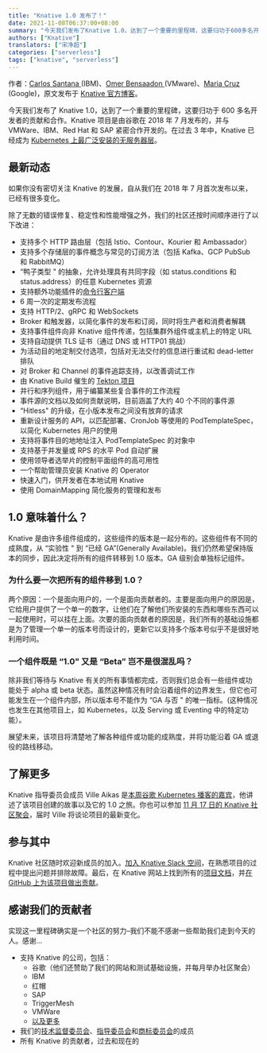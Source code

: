 ```yaml
---
title: "Knative 1.0 发布了！"
date: 2021-11-08T06:37:00+08:00
summary: "今天我们发布了Knative 1.0，达到了一个重要的里程碑，这要归功于600多名开发者的贡献和合作。"
authors: ["Knative"]
translators: ["宋净超"]
categories: ["serverless"]
tags: ["knative", "serverless"]
---
```


作者：[Carlos Santana ](https://twitter.com/csantanapr)(IBM)、[Omer Bensaadon ](https://twitter.com/omer_bensaadon)(VMware)、[Maria Cruz ](https://twitter.com/marianarra_)(Google)，原文发布于 [Knative 官方博客](https://knative.dev/blog/articles/knative-1.0/)。

今天我们发布了 Knative 1.0，达到了一个重要的里程碑，这要归功于 600 多名开发者的贡献和合作。Knative 项目是由谷歌在 2018 年 7 月发布的，并与 VMWare、IBM、Red Hat 和 SAP 紧密合作开发的。在过去 3 年中，Knative 已经成为 [Kubernetes 上最广泛安装的无服务器层](https://www.cncf.io/wp-content/uploads/2020/11/CNCF_Survey_Report_2020.pdf)。

## 最新动态

如果你没有密切关注 Knative 的发展，自从我们在 2018 年 7 月首次发布以来，已经有很多变化。

除了无数的错误修复、稳定性和性能增强之外，我们的社区还按时间顺序进行了以下改进：

- 支持多个 HTTP 路由层（包括 Istio、Contour、Kourier 和 Ambassador）
- 支持多个存储层的事件概念与常见的订阅方法（包括 Kafka、GCP PubSub 和 RabbitMQ）
- “鸭子类型 " 的抽象，允许处理具有共同字段（如 status.conditions 和 status.address）的任意 Kubernetes 资源
- 支持额外功能插件的[命令行客户端](https://knative.dev/docs/client/install-kn/)
- 6 周一次的定期发布流程
- 支持 HTTP/2、gRPC 和 WebSockets
- Broker 和触发器，以简化事件的发布和订阅，同时将生产者和消费者解耦
- 支持事件组件向非 Knative 组件传递，包括集群外组件或主机上的特定 URL
- 支持自动提供 TLS 证书（通过 DNS 或 HTTP01 挑战）
- 为活动目的地定制交付选项，包括对无法交付的信息进行重试和 dead-letter 排队
- 对 Broker 和 Channel 的事件追踪支持，以改善调试工作
- 由 Knative Build 催生的 [Tekton 项目](https://tekton.dev/)
- 并行和序列组件，用于编纂某些复合事件的工作流程
- 事件源的文档以及如何贡献说明，目前涵盖了大约 40 个不同的事件源
- “Hitless" 的升级，在小版本发布之间没有放弃的请求
- 重新设计服务的 API，以匹配部署、CronJob 等使用的 PodTemplateSpec，以简化 Kubernetes 用户的使用
- 支持将事件目的地地址注入 PodTemplateSpec 的对象中
- 支持基于并发量或 RPS 的水平 Pod 自动扩展
- 使用领导者选举片的控制平面组件的高可用性
- 一个帮助管理员安装 Knative 的 Operator
- 快速入门，供开发者在本地试用 Knative
- 使用 DomainMapping 简化服务的管理和发布

## 1.0 意味着什么？

Knative 是由许多组件组成的，这些组件的版本是一起分布的。这些组件有不同的成熟度，从 “实验性 " 到 “已经 GA”(Generally Available)。我们仍然希望保持版本的同步，因此决定将所有的组件转移到 1.0 版本。GA 级别会单独标记组件。

### 为什么要一次把所有的组件移到 1.0？

两个原因：一个是面向用户的，一个是面向贡献者的。主要是面向用户的原因是，它给用户提供了一个单一的数字，让他们在了解他们所安装的东西和哪些东西可以一起使用时，可以挂在上面。次要的面向贡献者的原因是，我们所有的基础设施都是为了管理一个单一的版本号而设计的，更新它以支持多个版本号似乎不是很好地利用时间。

### 一个组件既是 “1.0" 又是 “Beta” 岂不是很混乱吗？

除非我们等待与 Knative 有关的所有事情都完成，否则我们总会有一些组件或功能处于 alpha 或 beta 状态。虽然这种情况有时会沿着组件的边界发生，但它也可能发生在一个组件内部，所以版本号不能作为 “GA 与否 " 的唯一指标。(这种情况也发生在其他项目上，如 Kubernetes，以及 Serving 或 Eventing 中的特定功能）。

展望未来，该项目将清楚地了解各种组件或功能的成熟度，并将功能沿着 GA 或退役的路线移动。

## 了解更多

Knative 指导委员会成员 Ville Aikas 是[本周谷歌 Kubernetes 播客的嘉宾](https://kubernetespodcast.com/episode/166-knative-1.0/)，他讲述了该项目创建的故事以及它的 1.0 之旅。你也可以参加 [11 月 17 日的 Knative 社区聚会](https://calendar.google.com/calendar/u/0/r/eventedit/NnAycjJyZmdlMTF1b2FuOGJzZjZ1dXA0aTZfMjAyMTExMjRUMTczMDAwWiBrbmF0aXZlLnRlYW1fOXE4M2JnMDdxczViOXJyc2xwNWpvcjRsNnNAZw?tab=mc)，届时 Ville 将谈论项目的最新变化。

## 参与其中

Knative 社区随时欢迎新成员的加入。[加入 Knative Slack 空间](https://slack.knative.dev/)，在熟悉项目的过程中提出问题并排除故障。最后，在 Knative 网站上找到所有的[项目文档](https://knative.dev/docs/)，并[在 GitHub 上为该项目做出贡献](https://github.com/knative)。

## 感谢我们的贡献者

实现这一里程碑确实是一个社区的努力–我们不能不感谢一些帮助我们走到今天的人。感谢…

- 支持 Knative 的公司，包括：
  - 谷歌（他们还赞助了我们的网站和测试基础设施，并每月举办社区聚会）
  - IBM
  - 红帽
  - SAP
  - TriggerMesh
  - VMWare
  - [以及更多](https://knative.teststats.cncf.io/d/5/companies-table?orgId=1&var-period_name=Last_decade&var-metric=contributions)
- 我们的[技术监督委员会](https://github.com/knative/community/blob/main/TECH-OVERSIGHT-COMMITTEE.md)、[指导委员会](https://github.com/knative/community/blob/main/STEERING-COMMITTEE.md)和[商标委员会](https://github.com/knative/community/blob/main/TRADEMARK-COMMITTEE.md)的成员
- 所有 Knative 的贡献者，过去和现在的

